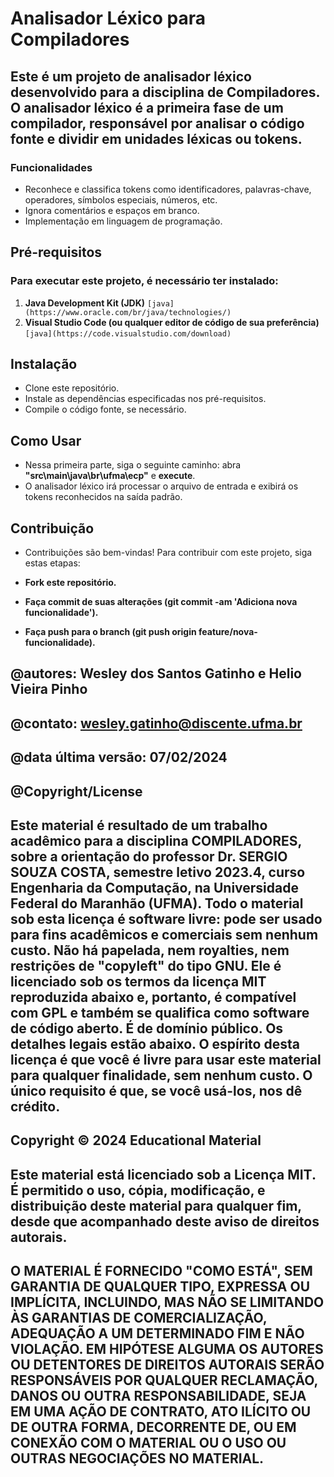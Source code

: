# Analisador Léxico para Compiladores

## Este é um projeto de analisador léxico desenvolvido para a disciplina de Compiladores. O analisador léxico é a primeira fase de um compilador, responsável por analisar o código fonte e dividir em unidades léxicas ou tokens.

### Funcionalidades
- Reconhece e classifica tokens como identificadores, palavras-chave, operadores, símbolos especiais, números, etc.
- Ignora comentários e espaços em branco.
- Implementação em linguagem de programação.

## Pré-requisitos
### Para executar este projeto, é necessário ter instalado:

1. **Java Development Kit (JDK)** `[java](https://www.oracle.com/br/java/technologies/)`
2. **Visual Studio Code (ou qualquer editor de código de sua preferência)** `[java](https://code.visualstudio.com/download)`


## Instalação
- Clone este repositório.
- Instale as dependências especificadas nos pré-requisitos.
- Compile o código fonte, se necessário.

## Como Usar
- Nessa primeira parte, siga o seguinte caminho: abra **"src\main\java\br\ufma\ecp"** e **execute**.
- O analisador léxico irá processar o arquivo de entrada e exibirá os tokens reconhecidos na saída padrão.

## Contribuição
- Contribuições são bem-vindas! Para contribuir com este projeto, siga estas etapas:

- **Fork este repositório.**
- **Faça commit de suas alterações (git commit -am 'Adiciona nova funcionalidade').**
- **Faça push para o branch (git push origin feature/nova-funcionalidade).**

## @autores: Wesley dos Santos Gatinho e Helio Vieira Pinho

## @contato: wesley.gatinho@discente.ufma.br

## @data última versão: 07/02/2024

## @Copyright/License

## Este material é resultado de um trabalho acadêmico para a disciplina COMPILADORES, sobre a orientação do professor Dr. SERGIO SOUZA COSTA, semestre letivo 2023.4, curso Engenharia da Computação, na Universidade Federal do Maranhão (UFMA). Todo o material sob esta licença é software livre: pode ser usado para fins acadêmicos e comerciais sem nenhum custo. Não há papelada, nem royalties, nem restrições de "copyleft" do tipo GNU. Ele é licenciado sob os termos da licença MIT reproduzida abaixo e, portanto, é compatível com GPL e também se qualifica como software de código aberto. É de domínio público. Os detalhes legais estão abaixo. O espírito desta licença é que você é livre para usar este material para qualquer finalidade, sem nenhum custo. O único requisito é que, se você usá-los, nos dê crédito.

## Copyright © 2024 Educational Material

## Este material está licenciado sob a Licença MIT. É permitido o uso, cópia, modificação, e distribuição deste material para qualquer fim, desde que acompanhado deste aviso de direitos autorais.

## O MATERIAL É FORNECIDO "COMO ESTÁ", SEM GARANTIA DE QUALQUER TIPO, EXPRESSA OU IMPLÍCITA, INCLUINDO, MAS NÃO SE LIMITANDO ÀS GARANTIAS DE COMERCIALIZAÇÃO, ADEQUAÇÃO A UM DETERMINADO FIM E NÃO VIOLAÇÃO. EM HIPÓTESE ALGUMA OS AUTORES OU DETENTORES DE DIREITOS AUTORAIS SERÃO RESPONSÁVEIS POR QUALQUER RECLAMAÇÃO, DANOS OU OUTRA RESPONSABILIDADE, SEJA EM UMA AÇÃO DE CONTRATO, ATO ILÍCITO OU DE OUTRA FORMA, DECORRENTE DE, OU EM CONEXÃO COM O MATERIAL OU O USO OU OUTRAS NEGOCIAÇÕES NO MATERIAL.